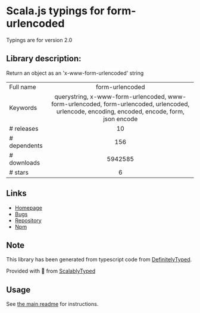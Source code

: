 
# Scala.js typings for form-urlencoded

Typings are for version 2.0

## Library description:
Return an object as an 'x-www-form-urlencoded' string

|                    |                 |
| ------------------ | :-------------: |
| Full name          | form-urlencoded |
| Keywords           | querystring, x-www-form-urlencoded, www-form-urlencoded, form-urlencoded, urlencoded, urlencode, encoding, encoded, encode, form, json encode |
| # releases         | 10 |
| # dependents       | 156 |
| # downloads        | 5942585 |
| # stars            | 6 |

## Links
- [Homepage](https://github.com/iambumblehead/form-urlencoded#readme)
- [Bugs](https://github.com/iambumblehead/form-urlencoded/issues)
- [Repository](https://github.com/iambumblehead/form-urlencoded)
- [Npm](https://www.npmjs.com/package/form-urlencoded)
    


## Note
This library has been generated from typescript code from [DefinitelyTyped](https://definitelytyped.org).

Provided with :purple_heart: from [ScalablyTyped](https://github.com/oyvindberg/ScalablyTyped)

## Usage
See [the main readme](../../readme.md) for instructions.


